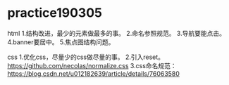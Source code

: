 # practice190305

html
1.结构改进，最少的元素做最多的事。
2.命名参照规范。
3.导航要能点击。
4.banner要居中。
5.焦点图结构问题。

css
1.优化css，尽量少的css做尽量的事。
2.引入reset。https://github.com/necolas/normalize.css
3.css命名规范： https://blog.csdn.net/u012182639/article/details/76063580
